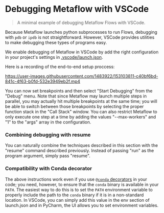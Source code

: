 # Debugging Metaflow with VSCode

> A minimal example of debugging Metaflow Flows with VSCode.  

Because Metaflow launches python subprocesses to run Flows, debugging with `pdb` or `ipdb` is not straightforward.  However, VSCode provides utilities to make debugging these types of programs easy.

We enable debugging of Metaflow in VSCode by add the right configuration in your project's settings in [.vscode/launch.json](.vscode/launch.json).

Here is a recording of the end-to-end setup proccess:


https://user-images.githubusercontent.com/1483922/153103811-c40bf6bd-841c-4f63-b0fd-532e3949eb2f.mp4


You can now set breakpoints and then select "Start Debugging" from the "Debug" menu. Note that since Metaflow may launch multiple steps in parallel, you may actually hit multiple breakpoints at the same time; you will be able to switch between those breakpoints by selecting the proper function stack in the "Call Stack" window. You can also restrict Metaflow to only execute one step at a time by adding the values "--max-workers" and  "1" to the "args" array in the configuration.

### Combining debugging with resume

You can naturally combine the techniques described in this section with the "resume" command described previously. Instead of passing "run" as the program argument, simply pass "resume".

### Compatibility with Conda decorator

The above instructions work even if you use [`@conda` decorators](dependencies.md#managing-dependencies-with-conda-decorator) in your code; you need, however, to ensure that the `conda` binary is available in your `PATH`. The easiest way to do this is to set the `PATH` environment variable to properly include the path to the `conda` binary if it is in a non-standard location. In VSCode, you can simply add this value in the env section of launch.json and in PyCharm, the UI allows you to set environment variables.
